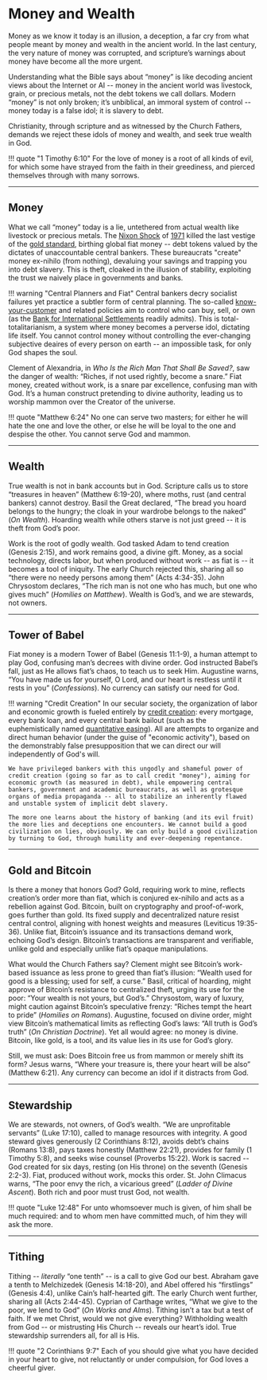<!-- 
Lord Jesus Christ, 
Son of God,
have mercy on me,
a sinner

money confused, like Babel
God allows and even confused the money,
that we may follow Him and His commandments 
-->

# Money and Wealth

Money as we know it today is an illusion, a deception, a far cry from what people meant by money and wealth in the ancient world. In the last century, the very nature of money was corrupted, and scripture’s warnings about money have become all the more urgent. 

Understanding what the Bible says about “money” is like decoding ancient views about the Internet or AI -- money in the ancient world was livestock, grain, or precious metals, not the debt tokens we call dollars. Modern “money” is not only broken; it’s unbiblical, an immoral system of control -- money today is a false idol; it is slavery to debt.

Christianity, through scripture and as witnessed by the Church Fathers, demands we reject these idols of money and wealth, and seek true wealth in God.

!!! quote "1 Timothy 6:10"
    For the love of money is a root of all kinds of evil, for which some have strayed from the faith in their greediness, and pierced themselves through with many sorrows.




---

## Money

What we call “money” today is a lie, untethered from actual wealth like livestock or precious metals. The [Nixon Shock](https://en.m.wikipedia.org/wiki/Nixon_shock) of [1971](https://wtfhappenedin1971.com/) killed the last vestige of the [gold standard](https://en.wikipedia.org/wiki/Bretton_Woods_system), birthing global fiat money -- debt tokens valued by the dictates of unaccountable central bankers. These bureaucrats "create" money ex-nihilo (from nothing), devaluing your savings and trapping you into debt slavery. This is theft, cloaked in the illusion of stability, exploiting the trust we naively place in governments and banks.

!!! warning "Central Planners and Fiat"
    Central bankers decry socialist failures yet practice a subtler form of central planning. The so-called [know-your-customer](https://en.wikipedia.org/wiki/Know_your_customer) and related policies aim to control who can buy, sell, or own (as the [Bank for International Settlements](https://www.bis.org/press/p220621.htm) readily admits). This is total-totalitarianism, a system where money becomes a perverse idol, dictating life itself. You cannot control money without controlling the ever-changing subjective deaires of every person on earth -- an impossible task, for only God shapes the soul.

Clement of Alexandria, in *Who Is the Rich Man That Shall Be Saved?*, saw the danger of wealth: “Riches, if not used rightly, become a snare.” Fiat money, created without work, is a snare par excellence, confusing man with God. It’s a human construct pretending to divine authority, leading us to worship mammon over the Creator of the universe.

!!! quote "Matthew 6:24"
    No one can serve two masters; for either he will hate the one and love the other, or else he will be loyal to the one and despise the other. You cannot serve God and mammon.




---

## Wealth

True wealth is not in bank accounts but in God. Scripture calls us to store “treasures in heaven” (Matthew 6:19-20), where moths, rust (and central bankers) cannot destroy. Basil the Great declared, “The bread you hoard belongs to the hungry; the cloak in your wardrobe belongs to the naked” (*On Wealth*). Hoarding wealth while others starve is not just greed -- it is theft from God’s poor.

Work is the root of godly wealth. God tasked Adam to tend creation (Genesis 2:15), and work remains good, a divine gift. Money, as a social technology, directs labor, but when produced without work -- as fiat is -- it becomes a tool of iniquity. The early Church rejected this, sharing all so “there were no needy persons among them” (Acts 4:34-35). John Chrysostom declares, “The rich man is not one who has much, but one who gives much” (*Homilies on Matthew*). Wealth is God’s, and we are stewards, not owners.




---

## Tower of Babel

Fiat money is a modern Tower of Babel (Genesis 11:1-9), a human attempt to play God, confusing man’s decrees with divine order. God instructed Babel’s fall, just as He allows fiat’s chaos, to teach us to seek Him. Augustine warns, “You have made us for yourself, O Lord, and our heart is restless until it rests in you” (*Confessions*). No currency can satisfy our need for God.

!!! warning "Credit Creation"
    In our secular society, the organization of labor and economic growth is fueled entirely by [credit creation](https://en.m.wikipedia.org/wiki/Credit_theory_of_money): every mortgage, every bank loan, and every central bank bailout (such as the euphemistically named [quantitative easing](https://en.m.wikipedia.org/wiki/Quantitative_easing)). All are attempts to organize and direct human behavior (under the guise of "economic activity"), based on the demonstrably false presupposition that we can direct our will independently of God's will.
    
    We have privileged bankers with this ungodly and shameful power of credit creation (going so far as to call credit "money"), aiming for economic growth (as measured in debt), while empowering central bankers, government and academic bureaucrats, as well as grotesque organs of media propaganda -- all to stabilize an inherently flawed and unstable system of implicit debt slavery.
    
    The more one learns about the history of banking (and its evil fruit) the more lies and deceptions one encounters. We cannot build a good civilization on lies, obviously. We can only build a good civilization by turning to God, through humility and ever-deepening repentance.




---

## Gold and Bitcoin

Is there a money that honors God? Gold, requiring work to mine, reflects creation’s order more than fiat, which is conjured ex-nihilo and acts as a rebellion against God. Bitcoin, built on cryptography and proof-of-work, goes further than gold. Its fixed supply and decentralized nature resist central control, aligning with honest weights and measures (Leviticus 19:35-36). Unlike fiat, Bitcoin’s issuance and its transactions demand work, echoing God’s design. Bitcoin’s transactions are transparent and verifiable, unlike gold and especially unlike fiat’s opaque manipulations.

What would the Church Fathers say? Clement might see Bitcoin’s work-based issuance as less prone to greed than fiat’s illusion: “Wealth used for good is a blessing; used for self, a curse.” Basil, critical of hoarding, might approve of Bitcoin’s resistance to centralized theft, urging its use for the poor: “Your wealth is not yours, but God’s.” Chrysostom, wary of luxury, might caution against Bitcoin’s speculative frenzy: “Riches tempt the heart to pride” (*Homilies on Romans*). Augustine, focused on divine order, might view Bitcoin’s mathematical limits as reflecting God’s laws: “All truth is God’s truth” (*On Christian Doctrine*). Yet all would agree: no money is divine. Bitcoin, like gold, is a tool, and its value lies in its use for God’s glory.

Still, we must ask: Does Bitcoin free us from mammon or merely shift its form? Jesus warns, “Where your treasure is, there your heart will be also” (Matthew 6:21). Any currency can become an idol if it distracts from God.





---

## Stewardship

We are stewards, not owners, of God’s wealth. “We are unprofitable servants” (Luke 17:10), called to manage resources with integrity. A good steward gives generously (2 Corinthians 8:12), avoids debt’s chains (Romans 13:8), pays taxes honestly (Matthew 22:21), provides for family (1 Timothy 5:8), and seeks wise counsel (Proverbs 15:22). Work is sacred -- God created for six days, resting (on His throne) on the seventh (Genesis 2:2-3). Fiat, produced without work, mocks this order. St. John Climacus warns, “The poor envy the rich, a vicarious greed” (*Ladder of Divine Ascent*). Both rich and poor must trust God, not wealth.

!!! quote "Luke 12:48"
    For unto whomsoever much is given, of him shall be much required: and to whom men have committed much, of him they will ask the more.




---

## Tithing

Tithing -- *literally* “one tenth” -- is a call to give God our best. Abraham gave a tenth to Melchizedek (Genesis 14:18-20), and Abel offered his “firstlings” (Genesis 4:4), unlike Cain’s half-hearted gift. The early Church went further, sharing all (Acts 2:44-45). Cyprian of Carthage writes, “What we give to the poor, we lend to God” (*On Works and Alms*). Tithing isn’t a tax but a test of faith. If we met Christ, would we not give everything? Withholding wealth from God -- or mistrusting His Church -- reveals our heart’s idol. True stewardship surrenders all, for all is His.

!!! quote "2 Corinthians 9:7"
    Each of you should give what you have decided in your heart to give, not reluctantly or under compulsion, for God loves a cheerful giver.



































